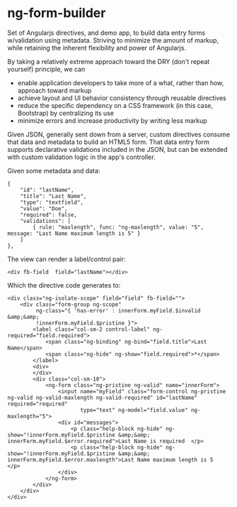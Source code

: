 ng-form-builder
===============

Set of Angularjs directives, and demo app, to build data entry forms w/validation using metadata.  Striving to minimize the amount of markup, while retaining the inherent flexibility and power of Angularjs.

By taking a relatively extreme approach toward the DRY (don't repeat yourself) principle, we can
- enable application developers to take more of a what, rather than how, approach toward markup
- achieve layout and UI behavior consistency through reusable directives
- reduce the specific dependency on a CSS framework (in this case, Bootstrap) by centralizing its use
- minimize errors and increase productivity by writing less markup

Given JSON, generally sent down from a server, custom directives consume that data and metadata to build an HTML5 form.  That data entry form supports declarative validations included in the JSON, but can be extended with custom validation logic in the app's controller.

Given some metadata and data:
```
{
    "id": "lastName",
    "title": "Last Name",
    "type": "textfield",
    "value": "Doe",
    "required": false,
    "validations": [
        { rule: "maxlength", func: "ng-maxlength", value: "5", message: "Last Name maximum length is 5" }
    ]
},
```
The view can render a label/control pair:
```
<div fb-field  field="lastName"></div>
```
Which the directive code generates to:
```
<div class="ng-isolate-scope" field="field" fb-field="">
    <div class="form-group ng-scope"
         ng-class="{ 'has-error' : innerForm.myField.$invalid &amp;&amp;
         !innerForm.myField.$pristine }">
        <label class="col-sm-2 control-label" ng-required="field.required">
            <span class="ng-binding" ng-bind="field.title">Last Name</span>
            <span class="ng-hide" ng-show="field.required">*</span>
        </label>
        <div>
        </div>
        <div class="col-sm-10">
            <ng-form class="ng-pristine ng-valid" name="innerForm">
                <input name="myField" class="form-control ng-pristine ng-valid ng-valid-maxlength ng-valid-required" id="lastName" required="required"
                       type="text" ng-model="field.value" ng-maxlength="5">
                <div id="messages">
                    <p class="help-block ng-hide" ng-show="!innerForm.myField.$pristine &amp;&amp; innerForm.myField.$error.required">Last Name is required  </p>
                    <p class="help-block ng-hide" ng-show="!innerForm.myField.$pristine &amp;&amp; innerForm.myField.$error.maxlength">Last Name maximum length is 5  </p>
                </div>
            </ng-form>
        </div>
    </div>
</div>
```